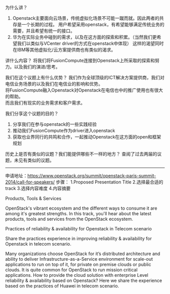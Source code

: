 为什么讲？
1. Openstack主要面向云场景，传统虚拟化场景不可能一蹴而就。因此两者的共存是一个长期的过程。
用户希望采用openstack，有希望能够满足传统业务的需要，并且希望有统一的接口。
2. 华为在实际业务中碰到的需求，以及在这方面的探索和积累。（当然我们更希望我们以类似与VCenter driver的方式在openstack中体现）
这样的渴望同时在IBM等其他虚拟化/云方案提供商也有类似的渴求。

讲什么内容？
将我们将FusionCompute连接到Openstack上所采取的探索和努力。以及我们的演进/思考。

我们在这个议题上有什么优势？
我们作为全球顶级的ICT解决方案提供商，我们对电信业务场景的以及我们在电信业的影响和优势。  
将FusionCompute融入Openstack对Openstack在电信也中的推广使用也有很大的帮助。  
而且我们有现实的业务需求和客户需求。  

我们分享这个议题的目的？
1. 分享我们在参与openstack的一些实践经验
2. 推动我们FusionCompute作为driver进入openstack
3. 获取也业界同行的共鸣和合作，一起推动Openstack在这方面的open和框架规划

历史上是否有类似的议题？我们能提供哪些不一样的地方？
查阅了过去两届的议题，未见有类似的议题。

---------------------


申请地址：https://www.openstack.org/summit/openstack-paris-summit-2014/call-for-speakers/
步骤：
1.Proposed Presentation Title
2.选择最合适的track
3.选择内容难度
4.内容摘要

Products, Tools & Services

OpenStack's vibrant ecosystem and the different ways to consume it are among it's greatest strengths. In this track, you'll hear about the latest products, tools and services from the OpenStack ecosystem.

Practices of reliability & availability for Openstack in Telecom scenario

Share the practices experience in improving reliability & availability for Openstack in telecom scenario.
 
Many organizations choose OpenStack for it’s distributed architecture and ability to deliver Infrastructure-as-a-Service environment for scale-out applications to run on top of it, for private on premise clouds or public clouds. It is quite common for OpenStack to run mission critical applications. How to provide the cloud solution with enterprise Level reliability & availability based on Openstack? Here we share the experience based on the practices of Huawei in telecom scenario.
